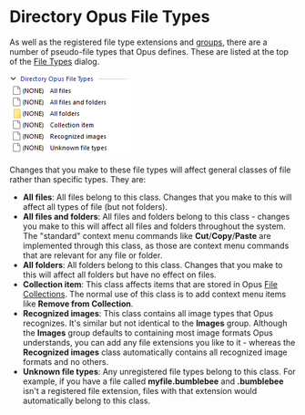 # Directory Opus File Types

As well as the registered file type extensions and [groups](file_type_groups.md), there are a number of pseudo-file types that Opus defines. These are listed at the top of the [File Types](/Manual/file_types/README.md) dialog.

![](/Manual/images/media/directory_opus_file_types.png) 

Changes that you make to these file types will affect general classes of file rather than specific types. They are:

- **All files**: All files belong to this class. Changes that you make to this will affect all types of file (but not folders).
- **All files and folders**: All files and folders belong to this class - changes you make to this will affect all files and folders throughout the system. The "standard" context menu commands like **Cut**/**Copy**/**Paste** are implemented through this class, as those are context menu commands that are relevant for any file or folder.
- **All folders**: All folders belong to this class. Changes that you make to this will affect all folders but have no effect on files.
- **Collection item**: This class affects items that are stored in Opus [File Collections](/Manual/basic_concepts/virtual_file_system/file_collections/README.md). The normal use of this class is to add context menu items like **Remove from Collection**.
- **Recognized images**: This class contains all image types that Opus recognizes. It's similar but not identical to the **Images** group. Although the **Images** group defaults to containing most image formats Opus understands, you can add any file extensions you like to it - whereas the **Recognized images** class automatically contains all recognized image formats and no others.
- **Unknown file types**: Any unregistered file types belong to this class. For example, if you have a file called **myfile.bumblebee** and **.bumblebee** isn't a registered file extension, files with that extension would automatically belong to this class.

 
